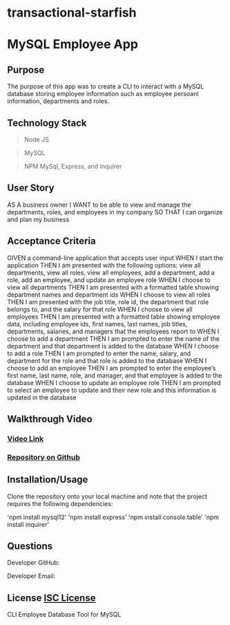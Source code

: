 # transactional-starfish

# MySQL Employee App

## Purpose

The purpose of this app was to create a CLI to interact with a MySQL database storing employee information such as employee persoanl information, departments and roles.

## Technology Stack

> Node JS

> MySQL

> NPM MySql, Express, and Inquirer

## User Story

AS A business owner
I WANT to be able to view and manage the departments, roles, and employees in my company
SO THAT I can organize and plan my business

## Acceptance Criteria

GIVEN a command-line application that accepts user input
WHEN I start the application
THEN I am presented with the following options: view all departments, view all roles, view all employees, add a department, add a role, add an employee, and update an employee role
WHEN I choose to view all departments
THEN I am presented with a formatted table showing department names and department ids
WHEN I choose to view all roles
THEN I am presented with the job title, role id, the department that role belongs to, and the salary for that role
WHEN I choose to view all employees
THEN I am presented with a formatted table showing employee data, including employee ids, first names, last names, job titles, departments, salaries, and managers that the employees report to
WHEN I choose to add a department
THEN I am prompted to enter the name of the department and that department is added to the database
WHEN I choose to add a role
THEN I am prompted to enter the name, salary, and department for the role and that role is added to the database
WHEN I choose to add an employee
THEN I am prompted to enter the employee’s first name, last name, role, and manager, and that employee is added to the database
WHEN I choose to update an employee role
THEN I am prompted to select an employee to update and their new role and this information is updated in the database

## Walkthrough Video

### [Video Link](https://drive.google.com/file/d/1EhdOludFLTIeVaiHVCID4EmuvZND2OrA/view)

### [Repository on Github](https://github.com/MiahHub/nimbot-yeti)

## Installation/Usage

Clone the repository onto your local machine and note that the project requires the following dependencies:

'npm install mysql12'
'npm install express'
'npm install console.table'
'npm install inquirer'

## Questions

Developer GitHub: <a href=https://github.com/MiahHub/transactional-starfish></a>

Developer Email: <a href=https://github.com/MiahHub></a>

## License [ISC License](http://opensource.org/licenses/ISC)

CLI Employee Database Tool for MySQL
